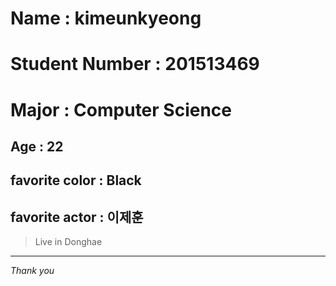 #  Name : kimeunkyeong


# Student Number : 201513469
# Major : Computer Science
## Age : 22
## favorite color : Black
## favorite actor : 이제훈

> Live in Donghae


* * *


*Thank you*

